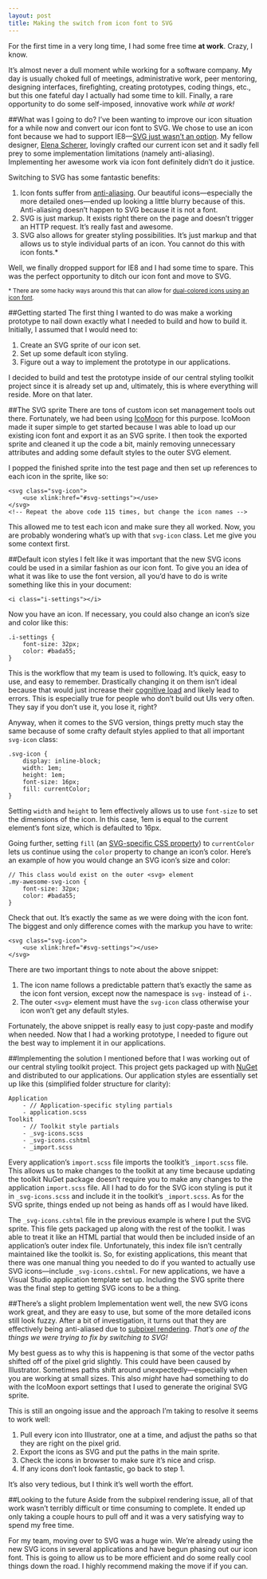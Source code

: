 ```yaml
---
layout: post
title: Making the switch from icon font to SVG
---
```


For the first time in a very long time, I had some free time **at work**. Crazy, I know.

It’s almost never a dull moment while working for a software company. My day is usually choked full of meetings, administrative work, peer mentoring, designing interfaces, firefighting, creating prototypes, coding things, etc., but this one fateful day I actually had some time to kill. Finally, a rare opportunity to do some self-imposed, innovative work _while at work!_

##What was I going to do?
I’ve been wanting to improve our icon situation for a while now and convert our icon font to SVG. We chose to use an icon font because we had to support IE8—<a href="http://caniuse.com/#search=svg">SVG just wasn’t an option</a>. My fellow designer, <a href="https://twitter.com/elena_scherer">Elena Scherer</a>, lovingly crafted our current icon set and it sadly fell prey to some implementation limitations (namely anti-aliasing). Implementing her awesome work via icon font definitely didn’t do it justice.

Switching to SVG has some fantastic benefits:

1. Icon fonts suffer from <a href="https://en.wikipedia.org/wiki/Spatial_anti-aliasing">anti-aliasing</a>. Our beautiful icons—especially the more detailed ones—ended up looking a little blurry because of this. Anti-aliasing doesn’t happen to SVG because it is not a font.
2. SVG is just markup. It exists right there on the page and doesn’t trigger an HTTP request. It’s really fast and awesome.
3. SVG also allows for greater styling possibilities. It’s just markup and that allows us to style individual parts of an icon. You cannot do this with icon fonts.*

Well, we finally dropped support for IE8 and I had some time to spare. This was the perfect opportunity to ditch our icon font and move to SVG.

<small>* There are some hacky ways around this that can allow for <a href="http://codepen.io/dan_reid/pen/celth">dual-colored icons using an icon font</a>.</small>

##Getting started
The first thing I wanted to do was make a working prototype to nail down exactly what I needed to build and how to build it. Initially, I assumed that I would need to:

1. Create an SVG sprite of our icon set.
2. Set up some default icon styling.
3. Figure out a way to implement the prototype in our applications.

I decided to build and test the prototype inside of our central styling toolkit project since it is already set up and, ultimately, this is where everything will reside. More on that later.

##The SVG sprite
There are tons of custom icon set management tools out there. Fortunately, we had been using <a href="https://icomoon.io/">IcoMoon</a> for this purpose. IcoMoon made it super simple to get started because I was able to load up our existing icon font and export it as an SVG sprite. I then took the exported sprite and cleaned it up the code a bit, mainly removing unnecessary attributes and adding some default styles to the outer SVG element.

I popped the finished sprite into the test page and then set up references to each icon in the sprite, like so:

<pre><code class="language-markup">&lt;svg class=&quot;svg-icon&quot;&gt;
    &lt;use xlink:href=&quot;#svg-settings&quot;&gt;&lt;/use&gt;
&lt;/svg&gt;
&lt;!-- Repeat the above code 115 times, but change the icon names --&gt;</code></pre>

This allowed me to test each icon and make sure they all worked. Now, you are probably wondering what’s up with that `svg-icon` class. Let me give you some context first.

##Default icon styles
I felt like it was important that the new SVG icons could be used in a similar fashion as our icon font. To give you an idea of what it was like to use the font version, all you’d have to do is write something like this in your document:

<pre><code class="language-markup">&lt;i class=&quot;i-settings&quot;&gt;&lt;/i&gt;</code></pre>

Now you have an icon. If necessary, you could also change an icon’s size and color like this:

<pre><code class="language-scss">.i-settings {
    font-size: 32px;
    color: #bada55;
}</code></pre>

This is the workflow that my team is used to following. It’s quick, easy to use, and easy to remember. Drastically changing it on them isn’t ideal because that would just increase their <a href="https://en.wikipedia.org/wiki/Cognitive_load">cognitive load</a> and likely lead to errors. This is especially true for people who don’t build out UIs very often. They say if you don’t use it, you lose it, right?

Anyway, when it comes to the SVG version, things pretty much stay the same because of some crafty default styles applied to that all important `svg-icon` class:

<pre><code class="language-scss">.svg-icon {
    display: inline-block;
    width: 1em;
    height: 1em;
    font-size: 16px;
    fill: currentColor;
}</code></pre>

Setting `width` and `height` to 1em effectively allows us to use `font-size` to set the dimensions of the icon. In this case, 1em is equal to the current element’s font size, which is defaulted to 16px.

Going further, setting `fill` (an <a href="https://developer.mozilla.org/en-US/docs/Web/SVG/Tutorial/Fills_and_Strokes">SVG-specific CSS property</a>) to `currentColor` lets us continue using the `color` property to change an icon’s color. Here’s an example of how you would change an SVG icon’s size and color:

<pre><code class="language-scss">// This class would exist on the outer &lt;svg&gt; element
.my-awesome-svg-icon {
    font-size: 32px;
    color: #bada55;
}</code></pre>

Check that out. It’s exactly the same as we were doing with the icon font. The biggest and only  difference comes with the markup you have to write:

<pre><code class="language-markup">&lt;svg class=&quot;svg-icon&quot;&gt;
    &lt;use xlink:href=&quot;#svg-settings&quot;&gt;&lt;/use&gt;
&lt;/svg&gt;</code></pre>


There are two important things to note about the above snippet:

1. The icon name follows a predictable pattern that’s exactly the same as the icon font version, except now the namespace is `svg-` instead of `i-`.
2. The outer `<svg>` element must have the `svg-icon` class otherwise your icon won’t get any default styles.

Fortunately, the above snippet is really easy to just copy-paste and modify when needed. Now that I had a working prototype, I needed to figure out the best way to implement it in our applications.

##Implementing the solution
I mentioned before that I was working out of our central styling toolkit project. This project gets packaged up with <a href="https://www.nuget.org">NuGet</a> and distributed to our applications. Our application styles are essentially set up like this (simplified folder structure for clarity):

<pre><code class="language-markup">Application
    - // Application-specific styling partials
    - application.scss
Toolkit
    - // Toolkit style partials
    - _svg-icons.scss
    - _svg-icons.cshtml
    - _import.scss</code></pre>

Every application’s `import.scss` file imports the toolkit’s `_import.scss` file. This allows us to make changes to the toolkit at any time because updating the toolkit NuGet package doesn’t require you to make any changes to the application `import.scss` file. All I had to do for the SVG icon styling is put it in `_svg-icons.scss` and include it in the toolkit’s `_import.scss`. As for the SVG sprite, things ended up not being as hands off as I would have liked.

The `_svg-icons.cshtml` file in the previous example is where I put the SVG sprite. This file gets packaged up along with the rest of the toolkit. I was able to treat it like an HTML partial that would then be included inside of an application’s outer index file. Unfortunately, this index file isn’t centrally maintained like the toolkit is. So, for existing applications, this meant that there was one manual thing you needed to do if you wanted to actually use SVG icons—include `_svg-icons.cshtml`. For new applications, we have a Visual Studio application template set up. Including the SVG sprite there was the final step to getting SVG icons to be a thing.

##There’s a slight problem
Implementation went well, the new SVG icons work great, and they are easy to use, but some of the more detailed icons still look fuzzy. After a bit of investigation, it turns out that they are effectively being anti-aliased due to <a href="https://en.wikipedia.org/wiki/Subpixel_rendering">subpixel rendering</a>. _That’s one of the things we were trying to fix by switching to SVG!_

My best guess as to why this is happening is that some of the vector paths shifted off of the pixel grid slightly. This could have been caused by Illustrator. Sometimes paths shift around unexpectedly—especially when you are working at small sizes. This also _might_ have had something to do with the IcoMoon export settings that I used to generate the original SVG sprite.

This is still an ongoing issue and the approach I’m taking to resolve it seems to work well:

1. Pull every icon into Illustrator, one at a time, and adjust the paths so that they are right on the pixel grid.
2. Export the icons as SVG and put the paths in the main sprite.
3. Check the icons in browser to make sure it’s nice and crisp.
4. If any icons don’t look fantastic, go back to step 1.

It’s also very tedious, but I think it’s well worth the effort.

##Looking to the future
Aside from the subpixel rendering issue, all of that work wasn’t terribly difficult or time consuming to complete. It ended up only taking a couple hours to pull off and it was a very satisfying way to spend my free time.

For my team, moving over to SVG was a huge win. We’re already using the new SVG icons in several applications and have begun phasing out our icon font. This is going to allow us to be more efficient and do some really cool things down the road. I highly recommend making the move if if you can.
